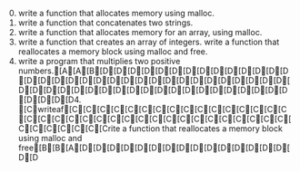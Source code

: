 0. write a function that allocates memory using malloc.
1. write a function that concatenates two strings.
2. write a function that allocates memory for an array, using malloc.
3. write a function that creates an array of integers.
write a function that reallocates a memory block using malloc and free.
5. write a program that multiplies two positive numbers.[A[A[B[D[D[D[D[D[D[D[D[D[D[D[D[D[D[D[D[D[D[D[D[D[D[D[D[D[D[D[D[D[D[D[D[D[D[D[D[D[D[D[D[D[D[D[D[D[D[D[D[D[D[D[D[D[D[D[D[D4. [Cwriteaf[C[C[C[C[C[C[C[C[C[C[C[C[C[C[C[C[C[C[C[C[C[C[C[C[C[C[C[C[C[C[C[C[C[C[C[C[C[C[C[C[C[Crite a function that reallocates a memory block using malloc and free[B[B[A[D[D[D[D[D[D[D[D[D[D[D[D[D[D[D[D[D
